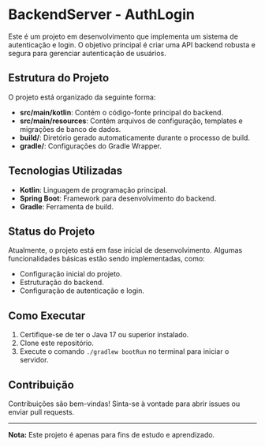 # BackendServer - AuthLogin

Este é um projeto em desenvolvimento que implementa um sistema de autenticação e login. O objetivo principal é criar uma API backend robusta e segura para gerenciar autenticação de usuários.

## Estrutura do Projeto

O projeto está organizado da seguinte forma:
- **src/main/kotlin**: Contém o código-fonte principal do backend.
- **src/main/resources**: Contém arquivos de configuração, templates e migrações de banco de dados.
- **build/**: Diretório gerado automaticamente durante o processo de build.
- **gradle/**: Configurações do Gradle Wrapper.

## Tecnologias Utilizadas

- **Kotlin**: Linguagem de programação principal.
- **Spring Boot**: Framework para desenvolvimento do backend.
- **Gradle**: Ferramenta de build.

## Status do Projeto

Atualmente, o projeto está em fase inicial de desenvolvimento. Algumas funcionalidades básicas estão sendo implementadas, como:
- Configuração inicial do projeto.
- Estruturação do backend.
- Configuração de autenticação e login.

## Como Executar

1. Certifique-se de ter o Java 17 ou superior instalado.
2. Clone este repositório.
3. Execute o comando `./gradlew bootRun` no terminal para iniciar o servidor.

## Contribuição

Contribuições são bem-vindas! Sinta-se à vontade para abrir issues ou enviar pull requests.

---

**Nota:** Este projeto é apenas para fins de estudo e aprendizado.
